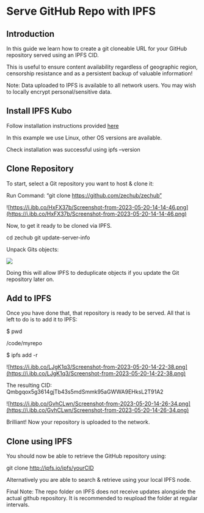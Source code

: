 # Serve GitHub Repo with IPFS

## Introduction

In this guide we learn how to create a git cloneable URL for your GitHub repository served using an IPFS CID. 

This is useful to ensure content availability regardless of geographic region, censorship resistance and as a persistent backup of valuable information!

Note: Data uploaded to IPFS is available to all network users. You may wish to locally encrypt personal/sensitive data.

## Install IPFS Kubo

Follow installation instructions provided [here](https://docs.ipfs.tech/install/command-line/#install-official-binary-distributions)

In this example we use Linux, other OS versions are available.

Check installation was successful using   ipfs –version

## Clone Repository

To start, select a Git repository you want to host & clone it:

Run Command: “git clone https://github.com/zechub/zechub”

![https://i.ibb.co/HxFX37b/Screenshot-from-2023-05-20-14-14-46.png](https://i.ibb.co/HxFX37b/Screenshot-from-2023-05-20-14-14-46.png)

Now, to get it ready to be cloned via IPFS.

cd zechub git update-server-info

Unpack Gits objects:

![](https://i.ibb.co/25RwyWz/image-2024-04-20-175848513.png)

Doing this will allow IPFS to deduplicate objects if you update the Git repository later on.

## Add to IPFS

Once you have done that, that repository is ready to be served. All that is left to do is to add it to IPFS:

$ pwd

/code/myrepo

$ ipfs add -r 

![https://i.ibb.co/LJgK1q3/Screenshot-from-2023-05-20-14-22-38.png](https://i.ibb.co/LJgK1q3/Screenshot-from-2023-05-20-14-22-38.png)

The resulting CID: Qmbgqox5g3614gjTb43s5mdSmmk95aGWWA9EHksL2T91A2

![https://i.ibb.co/GvhCLwn/Screenshot-from-2023-05-20-14-26-34.png](https://i.ibb.co/GvhCLwn/Screenshot-from-2023-05-20-14-26-34.png)

Brilliant! Now your repository is uploaded to the network.

## Clone using IPFS

You should now be able to retrieve the GitHub repository using:

git clone http://ipfs.io/ipfs/yourCID

Alternatively you are able to search & retrieve using your local IPFS node.

Final Note: The repo folder on IPFS does not receive updates alongside the actual github repository. It is recommended to reupload the folder at regular intervals.
